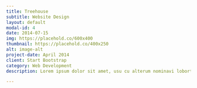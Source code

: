 ```yaml
---
title: Treehouse
subtitle: Website Design
layout: default
modal-id: 4
date: 2014-07-15
img: https://placehold.co/600x400
thumbnail: https://placehold.co/400x250
alt: image-alt
project-date: April 2014
client: Start Bootstrap
category: Web Development
description: Lorem ipsum dolor sit amet, usu cu alterum nominavi lobortis. At duo novum diceret. Tantas apeirian vix et, usu sanctus postulant inciderint ut, populo diceret necessitatibus in vim. Cu eum dicam feugiat noluisse.

---
```

